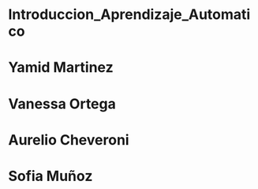 # Introduccion_Aprendizaje_Automatico

# Yamid Martinez

# Vanessa Ortega

# Aurelio Cheveroni

# Sofia Muñoz
